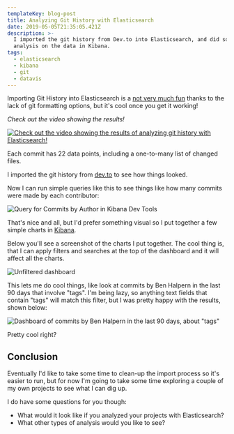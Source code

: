 ```yaml
---
templateKey: blog-post
title: Analyzing Git History with Elasticsearch
date: 2019-05-05T21:35:05.421Z
description: >-
  I imported the git history from Dev.to into Elasticsearch, and did some basic
  analysis on the data in Kibana.
tags:
  - elasticsearch
  - kibana
  - git
  - datavis
---
```

Importing Git History into Elasticsearch is a [not very much fun](https://analytics.codingblocks.net/blog/importing-git-history-to-elasticsearch/) thanks to the lack of git formatting options, but it's cool once you get it working!

*Check out the video showing the results!*

[![Check out the video showing the results of analyzing git history with Elasticsearch!](https://img.youtube.com/vi/ejeHzxOBiOQ/0.jpg)](https://www.youtube.com/watch?v=ejeHzxOBiOQ)

Each commit has 22 data points, including a one-to-many list of changed files. 

I imported the git history from [dev.to](https://github.com/thepracticaldev/dev.to) to see how things looked.

Now I can run simple queries like this to see things like how many commits were made by each contributor:

![Query for Commits by Author in Kibana Dev Tools](/img/devtools.png "Query for Commits by Author in Kibana Dev Tools")

That's nice and all, but I'd prefer something visual so I put together a few simple charts in [Kibana](https://www.elastic.co/products/kibana).

Below you'll see a screenshot of the charts I put together. The cool thing is, that I can apply filters and searches at the top of the dashboard and it will affect all the charts.

![Unfiltered dashboard](/img/kibana-1.png "Unfiltered dashboard")

This lets me do cool things, like look at commits by Ben Halpern in the last 90 days that involve "tags". I'm being lazy, so anything text fields that contain "tags" will match this filter, but I was pretty happy with the results, shown below:

![Dashboard of commits by Ben Halpern in the last 90 days, about "tags"](/img/kibana-2.png "Dashboard of commits by Ben Halpern in the last 90 days, about \"tags\"")

Pretty cool right?

## Conclusion
Eventually I'd like to take some time to clean-up the import process so it's easier to run, but for now I'm going to take some time exploring a couple of my own projects to see what  I can dig up.

I do have some questions for you though:
* What would it look like if you analyzed your projects with Elasticsearch?
* What other types of analysis would you like to see?
